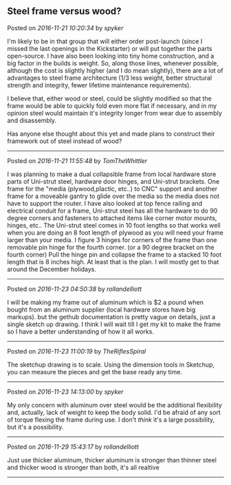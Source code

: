 ## Steel frame versus wood?
Posted on *2016-11-21 10:20:34* by *spyker*

I'm likely to be in that group that will either order post-launch (since I missed the last openings in the Kickstarter) or will put together the parts open-source. I have also been looking into tiny home construction, and a big factor in the builds is weight. So, along those lines, whenever possible, although the cost is slightly higher (and I do mean slightly), there are a lot of advantages to steel frame architecture (1/3 less weight, better structural strength and integrity, fewer lifetime maintenance requirements).

I believe that, either wood or steel, could be slightly modified so that the frame would be able to quickly fold even more flat if necessary, and in my opinion steel would maintain it's integrity longer from wear due to assembly and disassembly.

Has anyone else thought about this yet and made plans to construct their framework out of steel instead of wood?

---

Posted on *2016-11-21 11:55:48* by *TomTheWhittler*

I was planning to make a dual collapsible frame from local hardware store parts of Uni-strut steel, hardware door hinges,  and Uni-strut brackets. One frame for the "media (plywood,plactic, etc..) to CNC" support and another frame for a moveable gantry to glide over the media so the media does not have to support the router. I have also looked at top fence railing and electrical conduit for a frame,  Uni-strut steel has all the hardware to do 90 degree corners and fasteners to attached items like corner motor mounts, hinges, etc.. The Uni-strut steel comes in 10 foot lengths so that works well when you are doing an 8 foot length of plywood as you will need your frame larger than your media. I figure 3 hinges for corners of the frame than one removable pin hinge for the fourth corner. (or a 90 degree bracket on the fourth corner) Pull the hinge pin and collapse the frame to a stacked 10 foot length that is 8 inches high. At least that is the plan.
I will mostly get to that around the December holidays.

---

Posted on *2016-11-23 04:50:38* by *rollandelliott*

I will be making my frame out of aluminum which is $2 a pound when bought from an aluminum supplier (local hardware stores have big markups).  but the gethub documentation is pretty vague on details, just a single sketch up drawing. I think I will wait till I get my kit to make the frame so I have a better understanding of how it all works.

---

Posted on *2016-11-23 11:00:19* by *TheRiflesSpiral*

The sketchup drawing is to scale. Using the dimension tools in Sketchup, you can measure the pieces and get the base ready any time.

---

Posted on *2016-11-23 14:13:00* by *spyker*

My only concern with aluminum over steel would be the additional flexibility and, actually, lack of weight to keep the body solid. I'd be afraid of any sort of torque flexing the frame during use. I don't *think* it's a large possibility, but it's a possibility.

---

Posted on *2016-11-29 15:43:17* by *rollandelliott*

Just use thicker aluminum, thicker aluminum is stronger than thinner steel and thicker wood is stronger than both, it's all realtive

---

